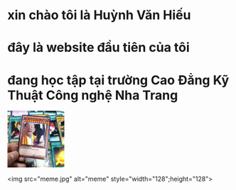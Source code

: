 <html>
 <head>
<h1>xin chào tôi là Huỳnh Văn Hiếu </h1>
  <h1> đây là website đầu tiên của tôi </h1>
  <h1> đang học tập tại trường Cao Đẳng Kỹ Thuật Công nghệ Nha Trang </h1>
  <html>
 <head>
  <body>
    <img src="ntt.jpg" alt="Nha tien tri" width="128" height="128">

<img src="meme.jpg" alt="meme" style="width="128";height="128">

</body>
</html>
